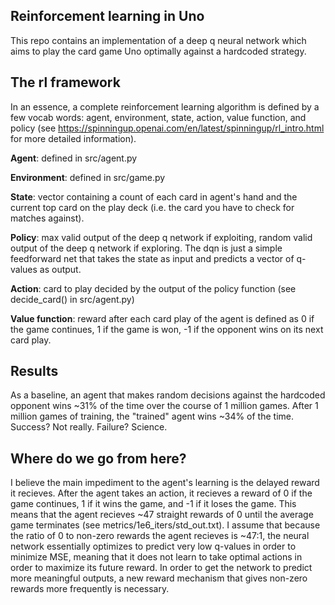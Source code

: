 ## Reinforcement learning in Uno
This repo contains an implementation of a deep q neural network which aims to play the card game Uno optimally against a hardcoded strategy.

## The rl framework
In an essence, a complete reinforcement learning algorithm is defined by a few vocab words: agent, environment, state, action, value function, and policy (see https://spinningup.openai.com/en/latest/spinningup/rl_intro.html for more detailed information).

**Agent**: defined in src/agent.py

**Environment**: defined in src/game.py

**State**: vector containing a count of each card in agent's hand and the current top card on the play deck (i.e. the card you have to check for matches against).

**Policy**: max valid output of the deep q network if exploiting, random valid output of the deep q network if exploring. The dqn is just a simple feedforward net that takes the state as input and predicts a vector of q-values as output.

**Action**: card to play decided by the output of the policy function (see decide_card() in src/agent.py)

**Value function**: reward after each card play of the agent is defined as 0 if the game continues, 1 if the game is won, -1 if the opponent wins on its next card play.

## Results
As a baseline, an agent that makes random decisions against the hardcoded opponent wins ~31% of the time over the course of 1 million games. After 1 million games of training, the "trained" agent wins ~34% of the time. Success? Not really. Failure? Science. 

## Where do we go from here?
I believe the main impediment to the agent's learning is the delayed reward it recieves. After the agent takes an action, it recieves a reward of 0 if the game continues, 
1 if it wins the game, and -1 if it loses the game. This means that the agent recieves ~47 straight rewards of 0 until the average game terminates (see metrics/1e6_iters/std_out.txt). 
I assume that because the ratio of 0 to non-zero rewards the agent recieves is ~47:1, the neural network essentially optimizes to predict very low q-values in order to minimize MSE, meaning that it does not learn to take optimal actions in order to maximize its future reward. In order to get the network to predict more meaningful outputs, a new reward mechanism that gives non-zero rewards more frequently is necessary.
